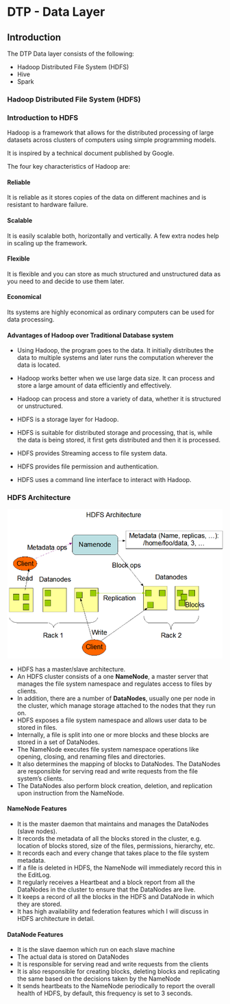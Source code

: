 # DTP - Data Layer

## Introduction

The DTP Data layer consists of the following:

* Hadoop Distributed File System (HDFS)
* Hive
* Spark

### Hadoop Distributed File System (HDFS)

### Introduction to HDFS

Hadoop is a framework that allows for the distributed processing of large datasets across clusters of computers using simple programming models.

It is inspired by a technical document published by Google.

The four key characteristics of Hadoop are:

#### Reliable

It is reliable as it stores copies of the data on different machines and is resistant to hardware failure.

#### Scalable

It is easily scalable both, horizontally and vertically. A few extra nodes help in scaling up the framework.

#### Flexible

It is flexible and you can store as much structured and unstructured data as you need to and decide to use them later.

#### Economical

Its systems are highly economical as ordinary computers can be used for data processing.

#### Advantages of Hadoop over Traditional Database system

* Using Hadoop, the program goes to the data. It initially distributes the data to multiple systems and later runs the computation wherever the data is located.

* Hadoop works better when we use large data size. It can process and store a large amount of data efficiently and effectively.

* Hadoop can process and store a variety of data, whether it is structured or unstructured.

* HDFS is a storage layer for Hadoop.

* HDFS is suitable for distributed storage and processing, that is, while the data is being stored, it first gets distributed and then it is processed.

* HDFS provides Streaming access to file system data.

* HDFS provides file permission and authentication.

* HDFS uses a command line interface to interact with Hadoop.

### HDFS Architecture

![HDFS Architecture](/datalayer/hadoop/images/hdfs_architecture.png)

* HDFS has a master/slave architecture.
* An HDFS cluster consists of a one **NameNode**, a master server that manages the file system namespace and regulates access to files by clients.
* In addition, there are a number of **DataNodes**, usually one per node in the cluster, which manage storage attached to the nodes that they run on.
* HDFS exposes a file system namespace and allows user data to be stored in files.
* Internally, a file is split into one or more blocks and these blocks are stored in a set of DataNodes.
* The NameNode executes file system namespace operations like opening, closing, and renaming files and directories.
* It also determines the mapping of blocks to DataNodes. The DataNodes are responsible for serving read and write requests from the file system’s clients.
* The DataNodes also perform block creation, deletion, and replication upon instruction from the NameNode.

#### NameNode Features

* It is the master daemon that maintains and manages the DataNodes (slave nodes).
* It records the metadata of all the blocks stored in the cluster, e.g. location of blocks stored, size of the files, permissions, hierarchy, etc.
* It records each and every change that takes place to the file system metadata.
* If a file is deleted in HDFS, the NameNode will immediately record this in the EditLog.
* It regularly receives a Heartbeat and a block report from all the DataNodes in the cluster to ensure that the DataNodes are live.
* It keeps a record of all the blocks in the HDFS and DataNode in which they are stored.
* It has high availability and federation features which I will discuss in HDFS architecture in detail.

#### DataNode Features

* It is the slave daemon which run on each slave machine
* The actual data is stored on DataNodes
* It is responsible for serving read and write requests from the clients
* It is also responsible for creating blocks, deleting blocks and replicating the same based on the decisions taken by the NameNode
* It sends heartbeats to the NameNode periodically to report the overall health of HDFS, by default, this frequency is set to 3 seconds.

